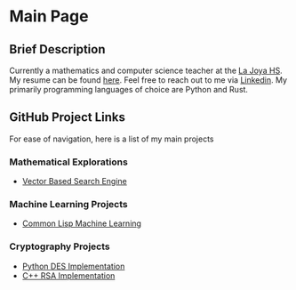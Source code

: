 # Main Page #

## Brief Description ##

Currently a mathematics and computer science teacher at the [La Joya HS](https://ljhs.lajoyaisd.com/). My resume can be found [here](https://raw.githubusercontent.com/0x17io/0x17io.github.io/main/jre_resume.pdf). Feel free to reach out to me via [Linkedin](https://www.linkedin.com/in/jose-ruben-espinoza/). My primarily programming languages of choice are Python and Rust.

## GitHub Project Links ##
For ease of navigation, here is a list of my main projects

### Mathematical Explorations ###
  - [Vector Based Search Engine](https://github.com/0x17io/optimized_SearchEngine)
### Machine Learning Projects ###
  - [Common Lisp Machine Learning](https://github.com/0x17io/RevivingCommonLispML)
### Cryptography Projects ###
  - [Python DES Implementation](https://github.com/0x17io/python_des_implementation)
  - [C++ RSA Implementation](https://github.com/0x17io/basic_rsa)

